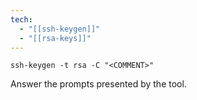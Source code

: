```yaml
---
tech:
  - "[[ssh-keygen]]"
  - "[[rsa-keys]]"
---
```

```shell
ssh-keygen -t rsa -C "<COMMENT>"
```

Answer the prompts presented by the tool.